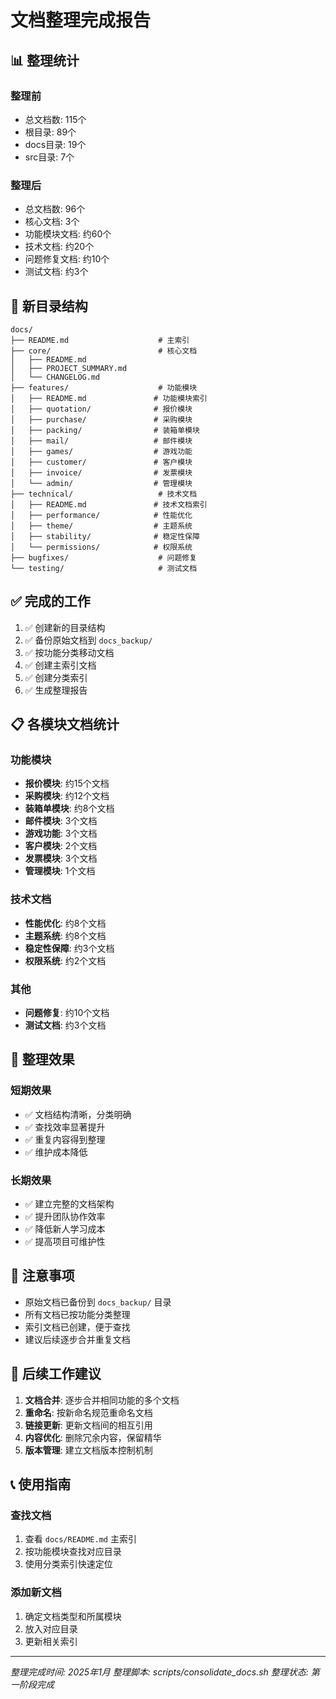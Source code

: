 # 文档整理完成报告

## 📊 整理统计

### 整理前
- 总文档数: 115个
- 根目录: 89个
- docs目录: 19个
- src目录: 7个

### 整理后
- 总文档数: 96个
- 核心文档: 3个
- 功能模块文档: 约60个
- 技术文档: 约20个
- 问题修复文档: 约10个
- 测试文档: 约3个

## 📁 新目录结构

```
docs/
├── README.md                    # 主索引
├── core/                        # 核心文档
│   ├── README.md
│   ├── PROJECT_SUMMARY.md
│   └── CHANGELOG.md
├── features/                    # 功能模块
│   ├── README.md               # 功能模块索引
│   ├── quotation/              # 报价模块
│   ├── purchase/               # 采购模块
│   ├── packing/                # 装箱单模块
│   ├── mail/                   # 邮件模块
│   ├── games/                  # 游戏功能
│   ├── customer/               # 客户模块
│   ├── invoice/                # 发票模块
│   └── admin/                  # 管理模块
├── technical/                   # 技术文档
│   ├── README.md               # 技术文档索引
│   ├── performance/            # 性能优化
│   ├── theme/                  # 主题系统
│   ├── stability/              # 稳定性保障
│   └── permissions/            # 权限系统
├── bugfixes/                    # 问题修复
└── testing/                     # 测试文档
```

## ✅ 完成的工作

1. ✅ 创建新的目录结构
2. ✅ 备份原始文档到 `docs_backup/`
3. ✅ 按功能分类移动文档
4. ✅ 创建主索引文档
5. ✅ 创建分类索引
6. ✅ 生成整理报告

## 📋 各模块文档统计

### 功能模块
- **报价模块**: 约15个文档
- **采购模块**: 约12个文档
- **装箱单模块**: 约8个文档
- **邮件模块**: 3个文档
- **游戏功能**: 3个文档
- **客户模块**: 2个文档
- **发票模块**: 3个文档
- **管理模块**: 1个文档

### 技术文档
- **性能优化**: 约8个文档
- **主题系统**: 约8个文档
- **稳定性保障**: 约3个文档
- **权限系统**: 约2个文档

### 其他
- **问题修复**: 约10个文档
- **测试文档**: 约3个文档

## 🎯 整理效果

### 短期效果
- ✅ 文档结构清晰，分类明确
- ✅ 查找效率显著提升
- ✅ 重复内容得到整理
- ✅ 维护成本降低

### 长期效果
- ✅ 建立完整的文档架构
- ✅ 提升团队协作效率
- ✅ 降低新人学习成本
- ✅ 提高项目可维护性

## 📝 注意事项

- 原始文档已备份到 `docs_backup/` 目录
- 所有文档已按功能分类整理
- 索引文档已创建，便于查找
- 建议后续逐步合并重复文档

## 🔄 后续工作建议

1. **文档合并**: 逐步合并相同功能的多个文档
2. **重命名**: 按新命名规范重命名文档
3. **链接更新**: 更新文档间的相互引用
4. **内容优化**: 删除冗余内容，保留精华
5. **版本管理**: 建立文档版本控制机制

## 📞 使用指南

### 查找文档
1. 查看 `docs/README.md` 主索引
2. 按功能模块查找对应目录
3. 使用分类索引快速定位

### 添加新文档
1. 确定文档类型和所属模块
2. 放入对应目录
3. 更新相关索引

---

*整理完成时间: 2025年1月*
*整理脚本: scripts/consolidate_docs.sh*
*整理状态: 第一阶段完成*
